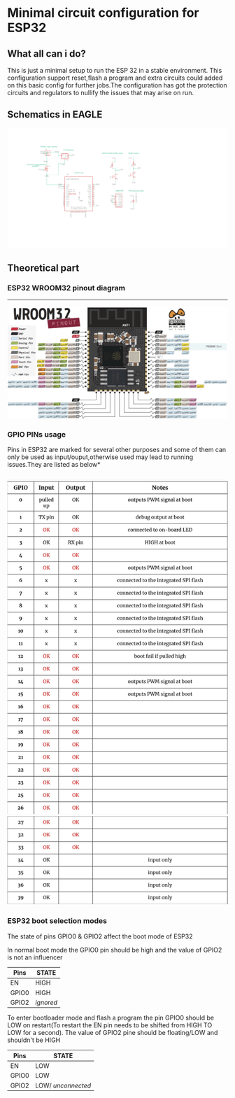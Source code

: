 # Minimal circuit configuration for ESP32
##  What all can i do?
This is just a minimal setup to run the ESP 32 in a stable environment. This configuration support reset,flash a program and extra circuits could added on this basic config for further jobs.The configuration has got the protection circuits and regulators to nullify the issues that may arise on run.
##  Schematics in EAGLE
![SCHEME_ESP32](/esp32_minimal_scheme.png "schematic")
## Theoretical part

### ESP32 WROOM32 pinout diagram
---
![SCHEME_ESP32](/esp32-pinout-chip-ESP-WROOM-32.png "schematic")

### GPIO PINs usage 

Pins in ESP32 are marked for several other purposes and some of them can only be used as input/ouput,otherwise used may lead to running issues.They are listed as below*

![SCHEME_ESP32](/0001.jpg "pins1")
![SCHEME_ESP32](/0002.jpg "pins2")
---
### ESP32 boot selection modes

The state of pins GPIO0 & GPIO2 affect the boot mode of ESP32

In normal boot mode the GPIO0 pin should be high and the value of GPIO2 is not an influencer

| Pins| STATE |
| --- | ----------- |
| EN | HIGH |
| GPIO0 | HIGH |
| GPIO2 | *ignored* |

To enter bootloader mode and flash a program the pin GPIO0 should be LOW on restart(To restart the EN pin needs to be shifted from HIGH TO LOW for a second). The value of GPIO2 pine should be floating/LOW and shouldn't be HIGH

| Pins| STATE |
| --- | ----------- |
| EN | LOW |
| GPIO0 | LOW |
| GPIO2 | LOW/ *unconnected* |


